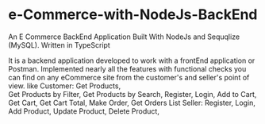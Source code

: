# e-Commerce-with-NodeJs-BackEnd
An E Commerce BackEnd Application Built With NodeJs and Sequqlize (MySQL). Written in TypeScript

It is a backend application developed to work with a frontEnd application or Postman. Implemented nearly all the features with functional checks you can find on any eCommerce site from the customer's and seller's point of view. like
Customer:
	Get Products,<br />
	Get Products by Filter,
	Get Products by Search,
	Register,
	Login,
	Add to Cart,
	Get Cart,
	Get Cart Total,
	Make Order,
	Get Orders List
Seller:
	Register,
	Login,
	Add Product,
	Update Product,
	Delete Product,
	
